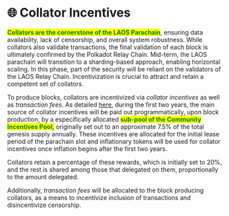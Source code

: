 # 🌐 Collator Incentives

<mark style="color:green;">**Collators are the cornerstone of the LAOS Parachain**</mark>, ensuring data availability, lack of censorship, and overall system robustness. While collators also validate transactions, the final validation of each block is ultimately confirmed by the Polkadot Relay Chain. Mid-term, the LAOS parachain will transition to a sharding-based approach, enabling horizontal scaling. In this phase, part of the security will be reliant on the validators of the LAOS Relay Chain. Incentivization is crucial to attract and retain a competent set of collators.

To produce blocks, collators are incentivized via _collator incentives_ as well as _transaction fees_.  As detailed [here](inflation-and-fee-model.md), during the first two years, the main source of collator incentives will be paid out programmatically, upon block production, by a especifically allocated <mark style="color:green;">**sub-pool of the Community Incentives Pool,**</mark> originally set out to an approximate 7.5% of the total genesis supply annually. These incentives are allocated for the initial lease period of the parachain slot and inflationary tokens will be used for collator incentives once inflation begins after the first two years.&#x20;

Collators retain a percentage of these rewards, which is initially set to 20%, and the rest is shared among those that delegated on them, proportionally to the amount delegated.

Additionally, _transaction fees_ will be allocated to the block producing collators, as a means to incentivize inclusion of transactions and disincentivize censorship.



